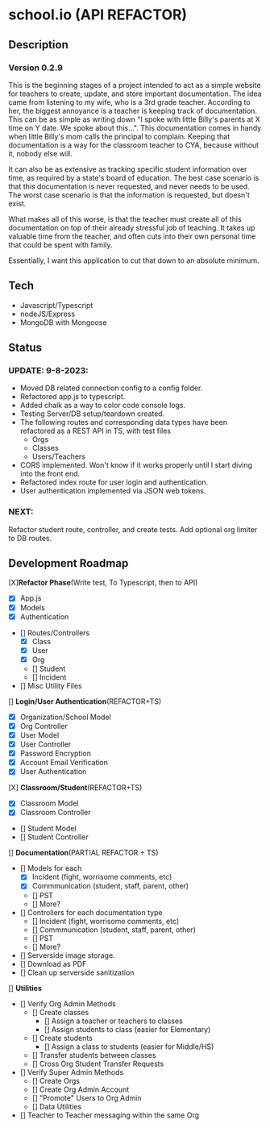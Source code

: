 # school.io (API REFACTOR)

## Description
### Version 0.2.9
This is the beginning stages of a project intended to act as a simple website for teachers to create, update, and store important documentation.
The idea came from listening to my wife, who is a 3rd grade teacher.  According to her, the biggest annoyance is a teacher is keeping track of
documentation.  This can be as simple as writing down "I spoke with little Billy's parents at X time on Y date.  We spoke about this...".  This
documentation comes in handy when little Billy's mom calls the principal to complain.  Keeping that documentation is a way for the classroom teacher
to CYA, because without it, nobody else will.

It can also be as extensive as tracking specific student information over time, as required by a state's board of education.  The best case scenario
is that this documentation is never requested, and never needs to be used.  The worst case scenario is that the information is requested, but doesn't exist.

What makes all of this worse, is that the teacher must create all of this documentation on top of their already stressful job of teaching.
It takes up valuable time from the teacher, and often cuts into their own personal time that could be spent with family.

Essentially, I want this application to cut that down to an absolute minimum.

## Tech
- Javascript/Typescript
- nodeJS/Express
- MongoDB with Mongoose


## Status

### **UPDATE: 9-8-2023:**
- Moved DB related connection config to a config folder.
- Refactored app.js to typescript.
- Added chalk as a way to color code console logs.
- Testing Server/DB setup/teardown created.
- The following routes and corresponding data types have been refactored as a REST API in TS, with test files
    - Orgs
    - Classes
    - Users/Teachers
- CORS implemented. Won't know if it works properly until I start diving into the front end.
- Refactored index route for user login and authentication.
- User authentication implemented via JSON web tokens.

### **NEXT:**
Refactor student route, controller, and create tests.
Add optional org limiter to DB routes.

## Development Roadmap

[X]**Refactor Phase**(Write test, To Typescript, then to API)
- [X] App.js
- [X] Models
- [X] Authentication
- [] Routes/Controllers
    - [X] Class
    - [X] User
    - [X] Org
    - [] Student
    - [] Incident
- [] Misc Utility Files

[] **Login/User Authentication**(REFACTOR+TS)
- [X] Organization/School Model
- [X] Org Controller
- [X] User Model
- [X] User Controller
- [X] Password Encryption
- [X] Account Email Verification
- [X] User Authentication

[X] **Classroom/Student**(REFACTOR+TS)
- [X] Classroom Model
- [X] Classroom Controller
- [] Student Model
- [] Student Controller

[] **Documentation**(PARTIAL REFACTOR + TS)
- [] Models for each
    - [X] Incident (fight, worrisome comments, etc)
    - [X] Commmunication (student, staff, parent, other)
    - [] PST
    - [] More?
- [] Controllers for each documentation type
    - [] Incident (fight, worrisome comments, etc)
    - [] Commmunication (student, staff, parent, other)
    - [] PST
    - [] More?
- [] Serverside image storage.
- [] Download as PDF
- [] Clean up serverside sanitization

[] **Utilities**
- [] Verify Org Admin Methods
    - [] Create classes
        - [] Assign a teacher or teachers to classes
        - [] Assign students to class (easier for Elementary)
    - [] Create students
        - [] Assign a class to students (easier for Middle/HS)
    - [] Transfer students between classes
    - [] Cross Org Student Transfer Requests
- [] Verify Super Admin Methods
    - [] Create Orgs
    - [] Create Org Admin Account
    - [] "Promote" Users to Org Admin
    - [] Data Utilities
- [] Teacher to Teacher messaging within the same Org
